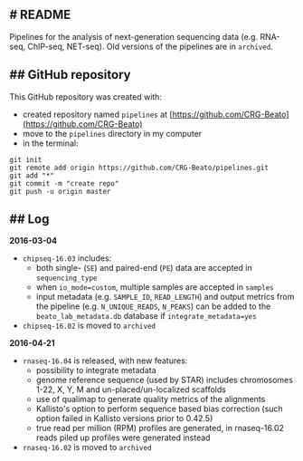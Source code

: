 # README
---------------------------------------------------------------------------------------------------

Pipelines for the analysis of next-generation sequencing data (e.g. RNA-seq, ChIP-seq, NET-seq). Old versions of the pipelines are in `archived`. 


## GitHub repository
---------------------------------------------------------------------------------------------------

This GitHub repository was created with:
- created repository named `pipelines` at [https://github.com/CRG-Beato](https://github.com/CRG-Beato)
- move to the `pipelines` directory in my computer
- in the terminal:
```
git init
git remote add origin https://github.com/CRG-Beato/pipelines.git
git add "*"
git commit -m "create repo"
git push -u origin master
```

## Log
---------------------------------------------------------------------------------------------------

**2016-03-04**
- `chipseq-16.03` includes:
	- both single- (`SE`) and paired-end (`PE`) data are accepted in `sequencing_type`
	- when `io_mode=custom`, multiple samples are accepted in `samples`
	- input metadata (e.g. `SAMPLE_ID`, `READ_LENGTH`) and output metrics from the pipeline (e.g. `N_UNIQUE_READS`, `N_PEAKS`) can be added to the `beato_lab_metadata.db` database if `integrate_metadata=yes`
- `chipseq-16.02` is moved to `archived`

**2016-04-21**
- `rnaseq-16.04` is released, with new features:
	- possibility to integrate metadata
	- genome reference sequence (used by STAR) includes chromosomes 1-22, X, Y, M and un-placed/un-localized scaffolds 
	- use of qualimap to generate quality metrics of the alignments
	- Kallisto's option to perform sequence based bias correction (such option failed in Kallisto versions prior to 0.42.5)
	- true read per million (RPM) profiles are generated, in rnaseq-16.02 reads piled up profiles were generated instead
- `rnaseq-16.02` is moved to `archived`